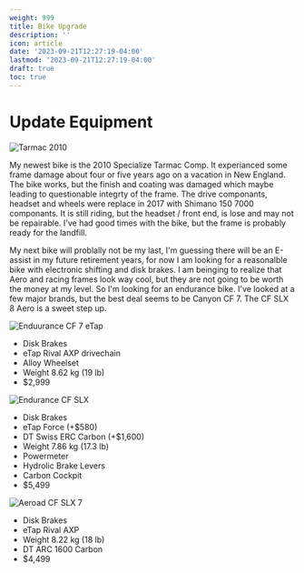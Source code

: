 ```yaml
---
weight: 999
title: Bike Upgrade
description: ''
icon: article
date: '2023-09-21T12:27:19-04:00'
lastmod: '2023-09-21T12:27:19-04:00'
draft: true
toc: true
---
```


# Update Equipment

![Tarmac 2010](/Tarmac.png)

My newest bike is the 2010 Specialize Tarmac Comp. It experianced some frame damage about four or five years ago on a vacation in New England. The bike works, but the finish and coating was damaged which maybe leading to questionable integrty of the frame.  The drive componants, headset and wheels were replace in 2017 with Shimano 150 7000 componants. It is still riding, but the headset / front end, is lose and may not be repairable.  I've had good times with the bike, but the frame is probably ready for the landfill.

My next bike will problally not be my last, I'm guessing there will be an E-assist in my future retirement years, for now I am looking for a reasonalble bike with electronic shifting and disk brakes. I am beinging to realize that Aero and racing frames look way cool, but they are not going to be worth the money at my level. So I'm looking for an endurance bike.  I've looked at a few major brands, but the best deal seems to be Canyon CF 7. The CF SLX 8 Aero is a sweet step up.

![Enduurance CF 7 eTap](/Bike/EnduranceCF7.PNG)

-   Disk Brakes
-   eTap Rival AXP drivechain
-   Alloy Wheelset
-   Weight 8.62 kg (19 lb)
-   $2,999

![Endurance CF SLX](/Bike/EnduranceCFSLX.PNG)

-   Disk Brakes
-   eTap Force (+$580)
-   DT Swiss ERC Carbon (+$1,600)
-   Weight 7.86 kg (17.3 lb)
-   Powermeter
-   Hydrolic Brake Levers
-   Carbon Cockpit
-   $5,499

![Aeroad CF SLX 7](/Bike/AeroadCFSLX7.PNG)

-   Disk Brakes
-   eTap Rival AXP
-   Weight 8.22 kg (18 lb)
-   DT ARC 1600 Carbon
-   $4,499
